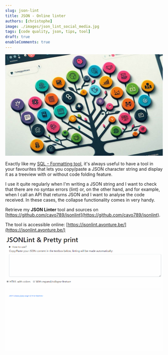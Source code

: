 ```yaml
---
slug: json-lint
title: JSON - Online linter
authors: [christophe]
image: ./images/json_lint_social_media.jpg
tags: [code quality, json, tips, tool]
draft: true
enableComments: true
---
```

![JSON - Online linter](./images/json_lint_banner.jpg)

Exactly like my [SQL - Formatting tool](/blog/sql-formatter), it's always useful to have a tool in your favourites that lets you copy/paste a JSON character string and display it as a treeview with or without code folding feature.

I use it quite regularly when I'm writing a JSON string and I want to check that there are no syntax errors (lint) or, on the other hand, and for example, when I call an API that returns JSON and I want to analyse the code received.  In these cases, the collapse functionality comes in very handy.

<!-- truncate -->

Retrieve my **JSON Linter** tool and sources on [https://github.com/cavo789/jsonlint](https://github.com/cavo789/jsonlint).

The tool is accessible online: [https://jsonlint.avonture.be/](https://jsonlint.avonture.be/)

![Demo](./images/json_lint_demo.gif)